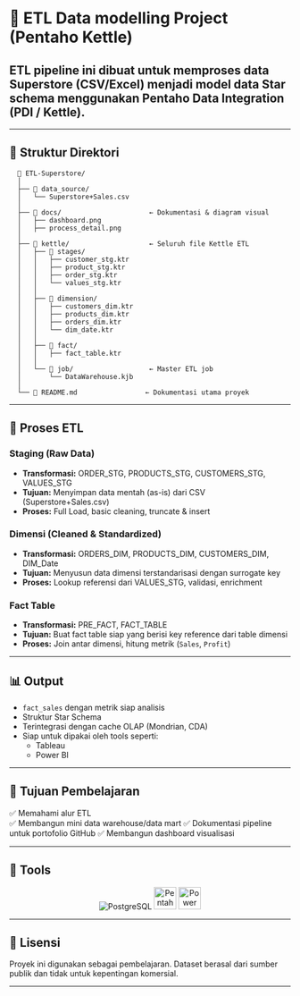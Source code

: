 # 🏪 ETL Data modelling Project (Pentaho Kettle)

ETL pipeline ini dibuat untuk memproses data Superstore (CSV/Excel) menjadi model data Star schema menggunakan **Pentaho Data Integration (PDI / Kettle)**. 
---

---

## 📂 Struktur Direktori
      📁 ETL-Superstore/
      │
      ├── 📁 data_source/                
      │   └── Superstore+Sales.csv
      │
      ├── 📁 docs/                      ← Dokumentasi & diagram visual
      │   ├── dashboard.png
      │   ├── process_detail.png
      │
      ├── 📁 kettle/                    ← Seluruh file Kettle ETL
      │   ├── 📁 stages/               
      │   │   ├── customer_stg.ktr
      │   │   ├── product_stg.ktr
      │   │   ├── order_stg.ktr
      │   │   └── values_stg.ktr
      │   │
      │   ├── 📁 dimension/            
      │   │   ├── customers_dim.ktr
      │   │   ├── products_dim.ktr
      │   │   ├── orders_dim.ktr
      │   │   └── dim_date.ktr
      │   │
      │   ├── 📁 fact/                 
      │   │   ├── fact_table.ktr
      │   │
      │   └── 📁 job/                   ← Master ETL job
      │       └── DataWarehouse.kjb
      │
      └── 📄 README.md                 ← Dokumentasi utama proyek



---

## 🔁 Proses ETL

### Staging (Raw Data)
- **Transformasi:** ORDER_STG, PRODUCTS_STG, CUSTOMERS_STG, VALUES_STG
- **Tujuan:** Menyimpan data mentah (as-is) dari CSV (Superstore+Sales.csv)
- **Proses:** Full Load, basic cleaning, truncate & insert

### Dimensi (Cleaned & Standardized)
- **Transformasi:** ORDERS_DIM, PRODUCTS_DIM, CUSTOMERS_DIM, DIM_Date
- **Tujuan:** Menyusun data dimensi terstandarisasi dengan surrogate key
- **Proses:** Lookup referensi dari VALUES_STG, validasi, enrichment

### Fact Table 
- **Transformasi:** PRE_FACT, FACT_TABLE
- **Tujuan:** Buat fact table siap yang berisi key reference dari table dimensi
- **Proses:** Join antar dimensi, hitung metrik (`Sales`, `Profit`)

---

## 📊 Output

- `fact_sales` dengan metrik siap analisis
- Struktur Star Schema
- Terintegrasi dengan cache OLAP (Mondrian, CDA)
- Siap untuk dipakai oleh tools seperti:
  - Tableau
  - Power BI

---

## 🧠 Tujuan Pembelajaran

✅ Memahami alur ETL  
✅ Membangun mini data warehouse/data mart
✅ Dokumentasi pipeline untuk portofolio GitHub
✅ Membangun dashboard visualisasi

---

## 🧰 Tools
<p align="center">
  <img src="https://img.shields.io/badge/PostgreSQL-316192?style=for-the-badge&logo=postgresql&logoColor=white" alt="PostgreSQL" />
  <img src="https://www.datageeks.pl/images/Article-images/102-How-to-open-Microsoft-XLSB/pdi.png" alt="Pentaho PDI" width="40" />
  <img src="https://upload.wikimedia.org/wikipedia/commons/c/cf/New_Power_BI_Logo.svg" alt="Power BI" width="40" />
</p>

---

## 🧾 Lisensi

Proyek ini digunakan sebagai pembelajaran. Dataset berasal dari sumber publik dan tidak untuk kepentingan komersial.

---

